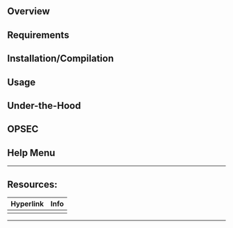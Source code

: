 ## Overview


## Requirements


## Installation/Compilation


## Usage


## Under-the-Hood


## OPSEC


## Help Menu


***
## Resources:

| Hyperlink | Info |
| --------- | ---- |
|           |      |
***
